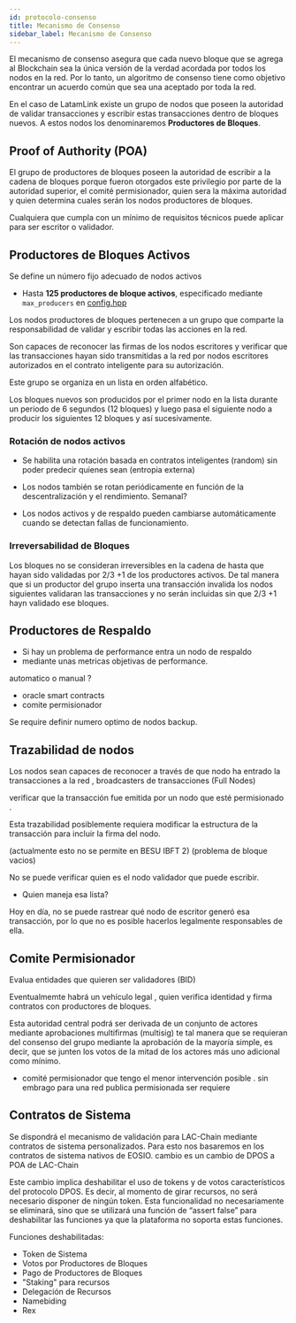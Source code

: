 ```yaml
---
id: protocolo-consenso
title: Mecanismo de Consenso
sidebar_label: Mecanismo de Consenso
---
```


El mecanismo de consenso asegura que cada nuevo bloque que se agrega al Blockchain sea la única versión de la verdad acordada por todos los nodos en la red. Por lo tanto, un algoritmo de consenso tiene como objetivo encontrar un acuerdo común que sea una aceptado por toda la red.

En el caso de LatamLink existe un grupo de nodos que poseen la autoridad de validar transacciones y escribir estas transacciones dentro de bloques nuevos. A estos nodos los denominaremos **Productores de Bloques**. 

## Proof of Authority (POA)

El grupo de productores de bloques poseen la autoridad de escribir a la cadena de bloques porque fueron otorgados este privilegio por parte de la  autoridad superior, el comité permisionador, quien sera la máxima autoridad y quien determina cuales serán los nodos productores de bloques. 

Cualquiera que cumpla con un mínimo de requisitos técnicos puede aplicar para ser escritor o validador.

## Productores de Bloques Activos

Se define un número fijo adecuado de nodos activos 

- Hasta **125 productores de bloque activos**, especificado mediante  `max_producers` en [config.hpp](https://github.com/EOSIO/eos/blob/master/libraries/chain/include/eosio/chain/config.hpp#L106)


Los nodos productores de bloques pertenecen a un grupo que comparte la responsabilidad de validar y escribir todas las acciones en la red.

Son capaces de reconocer las firmas de los nodos escritores y verificar que las transacciones hayan sido transmitidas a la red por nodos escritores autorizados en el contrato inteligente para su autorización. 

Este grupo se organiza en un lista en orden alfabético.

Los bloques nuevos son producidos por el primer nodo  en la lista durante un periodo de 6 segundos (12 bloques) y luego pasa el siguiente nodo a producir los siguientes 12 bloques y así sucesivamente. 

### Rotación de nodos activos

- Se habilita una rotación basada en contratos inteligentes (random) sin poder predecir quienes sean (entropia externa)

- Los nodos también se rotan periódicamente en función de la descentralización y el rendimiento. Semanal?

- Los nodos activos y de respaldo pueden cambiarse automáticamente cuando se detectan fallas de funcionamiento.


### Irreversabilidad de Bloques

Los bloques no se consideran irreversibles en la cadena de hasta que hayan sido validadas por 2/3 +1 de los productores activos. De tal manera que si un productor del grupo inserta una transacción invalida los nodos siguientes validaran las transacciones y no serán incluidas sin que 2/3 +1 hayn validado ese bloques. 


## Productores de Respaldo 
- Si hay un problema de performance entra un nodo de respaldo 
- mediante unas metricas objetivas de performance.

automatico o manual ?

-  oracle smart contracts
-  comite permisionador

Se require definir numero optimo de nodos backup. 


## Trazabilidad de nodos
Los nodos sean capaces de reconocer a través de que nodo ha entrado la transacciones a la red , broadcasters de transacciones (Full Nodes)

verificar que la transacción fue emitida por un nodo que esté permisionado . 

Esta trazabilidad posiblemente requiera modificar la estructura de la transacción para incluir la firma del nodo.

(actualmente esto no se permite en BESU IBFT 2) (problema de bloque vacios)

No se puede verificar quien es el nodo validador que puede escribir.

- Quien maneja esa lista? 

Hoy en día, no se puede rastrear qué nodo de escritor generó esa transacción, por lo que no es posible hacerlos legalmente responsables de ella.



## Comite Permisionador

Evalua entidades que quieren ser validadores (BID)

Eventualmemte habrá un vehículo legal , quien verifica identidad y firma contratos con productores de bloques. 

Esta  autoridad central podrá ser derivada de un conjunto de actores mediante aprobaciones multifirmas (multisig) te tal manera que se requieran del consenso del grupo mediante la aprobación de la mayoría simple, es decir, que se junten los votos de la mitad de los actores más uno adicional como mínimo.

- comité permisionador que tengo el menor intervención posible  . sin embrago para una red publica permisionada ser requiere 

## Contratos de Sistema

Se dispondrá el mecanismo de validación para LAC-Chain mediante contratos de sistema personalizados. Para esto nos basaremos en los contratos de sistema nativos de EOSIO.  cambio es un cambio de DPOS a POA de LAC-Chain

Este cambio implica deshabilitar el uso de tokens y de votos característicos del protocolo DPOS. Es decir, al momento de girar recursos, no será necesario disponer de ningún token. Esta funcionalidad no necesariamente se eliminará, sino que se utilizará una función de “assert false” para deshabilitar las funciones ya que la plataforma no soporta estas funciones.

Funciones deshabilitadas:

 - Token de Sistema
 - Votos por Productores de Bloques
 - Pago de Productores de Bloques
 - "Staking" para recursos
 - Delegación de Recursos
 - Namebiding
 - Rex

